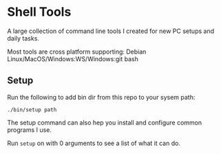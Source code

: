 # Shell Tools

A large collection of command line tools I created for new PC setups and daily tasks.

Most tools are cross platform supporting: Debian Linux/MacOS/Windows:WS/Windows:git bash

## Setup

Run the following to add bin dir from this repo to your sysem path:

```
./bin/setup path
```

The setup command can also hep you install and configure common programs I use.

Run `setup` on with 0 arguments to see a list of what it can do.